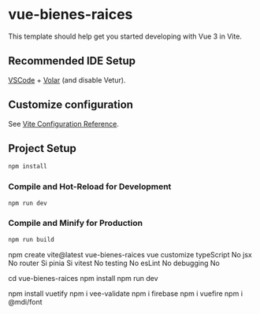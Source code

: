# vue-bienes-raices

This template should help get you started developing with Vue 3 in Vite.

## Recommended IDE Setup

[VSCode](https://code.visualstudio.com/) + [Volar](https://marketplace.visualstudio.com/items?itemName=Vue.volar) (and disable Vetur).

## Customize configuration

See [Vite Configuration Reference](https://vitejs.dev/config/).

## Project Setup

```sh
npm install
```

### Compile and Hot-Reload for Development

```sh
npm run dev
```

### Compile and Minify for Production

```sh
npm run build
```
npm create vite@latest
vue-bienes-raices
vue
customize
typeScript No
jsx No
router Si
pinia Si
vitest No
testing No
esLint No 
debugging No

cd vue-bienes-raices
npm install
npm run dev

npm install vuetify
npm i vee-validate
npm i firebase
npm i vuefire
npm i @mdi/font